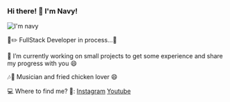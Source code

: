 ### Hi there! 👋 I'm Navy!
![I'm navy](https://media.licdn.com/dms/image/D4D16AQGosPoG5zFdgg/profile-displaybackgroundimage-shrink_350_1400/0/1716929439796?e=1722470400&v=beta&t=wXOmq0fjLkRyjARpekRAiw7JQdTRAPtZMycdBryNklM)

📓✏️ FullStack Developer in process...🌸

🔭 I’m currently working on small projects to get some experience and share my progress with you 😄

🎶🎤 Musician and fried chicken lover 😄 

💻 Where to find me? 🔎: [Instagram](https://www.instagram.com/hellonavy90/) [Youtube](https://www.youtube.com/channel/UC20tbKxzsxJxi5BF1A_koFA)
